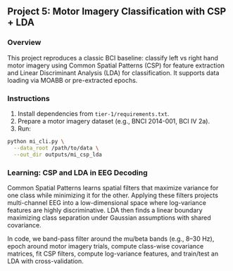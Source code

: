 ## Project 5: Motor Imagery Classification with CSP + LDA

### Overview
This project reproduces a classic BCI baseline: classify left vs right hand motor imagery using Common Spatial Patterns (CSP) for feature extraction and Linear Discriminant Analysis (LDA) for classification. It supports data loading via MOABB or pre-extracted epochs.

### Instructions
1) Install dependencies from `tier-1/requirements.txt`.
2) Prepare a motor imagery dataset (e.g., BNCI 2014-001, BCI IV 2a).
3) Run:
```bash
python mi_cli.py \
  --data_root /path/to/data \
  --out_dir outputs/mi_csp_lda
```

### Learning: CSP and LDA in EEG Decoding
Common Spatial Patterns learns spatial filters that maximize variance for one class while minimizing it for the other. Applying these filters projects multi-channel EEG into a low-dimensional space where log-variance features are highly discriminative. LDA then finds a linear boundary maximizing class separation under Gaussian assumptions with shared covariance.

In code, we band-pass filter around the mu/beta bands (e.g., 8–30 Hz), epoch around motor imagery trials, compute class-wise covariance matrices, fit CSP filters, compute log-variance features, and train/test an LDA with cross-validation.

